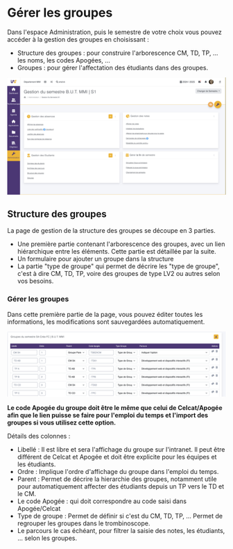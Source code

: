 # Gérer les groupes

Dans l'espace Administration, puis le semestre de votre choix vous pouvez accéder à la gestion des groupes en choisissant :

- Structure des groupes : pour construire l'arborescence CM, TD, TP, ... les noms, les codes Apogées, ...
- Groupes : pour gérer l'affectation des étudiants dans des groupes.

![Affichage d'un semestre en administration](images/page_semestre.png)

## Structure des groupes

La page de gestion de la structure des groupes se découpe en 3 parties.

- Une première partie contenant l'arborescence des groupes, avec un lien hiérarchique entre les éléments. Cette partie est détaillée par la suite.
- Un formulaire pour ajouter un groupe dans la structure
- La partie "type de groupe" qui permet de décrire les "type de groupe", c'est à dire CM, TD, TP, voire des groupes de type LV2 ou autres selon vos besoins.

### Gérer les groupes

Dans cette première partie de la page, vous pouvez éditer toutes les informations, les modifications sont sauvegardées automatiquement. 

![Gérer les groupes](images/groupes_partie_1.png)

**Le code Apogée du groupe doit être le même que celui de Celcat/Apogée afin que le lien puisse se faire pour l'emploi du temps et l'import des groupes si vous utilisez cette option.**

Détails des colonnes :
- Libellé : Il est libre et sera l'affichage du groupe sur l'intranet. Il peut être différent de Celcat et Apogée et doit être explicite pour les équipes et les étudiants.
- Ordre : Implique l'ordre d'affichage du groupe dans l'emploi du temps.
- Parent : Permet de décrire la hierarchie des groupes, notamment utile pour automatiquement affecter des étudiants depuis un TP vers le TD et le CM.
- Le code Apogée : qui doit correspondre au code saisi dans Apogée/Celcat
- Type de groupe : Permet de définir si c'est du CM, TD, TP, ... Permet de regrouper les groupes dans le trombinoscope.
- Le parcours le cas échéant, pour filtrer la saisie des notes, les étudiants, ... selon les groupes.
